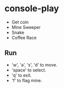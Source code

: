 # console-play

- Get coin
- Mine Sweeper
- Snake
- Coffee Race

## Run

- 'w', 'a', 's', 'd' to move.
- 'space' to select.
- 'q' to exit.
- 'f' to flag mine.
